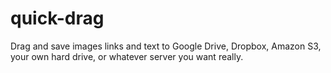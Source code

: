 # quick-drag
Drag and save images links and text to Google Drive, Dropbox, Amazon S3, your own hard drive, or whatever server you want really.
